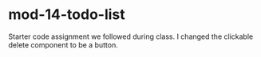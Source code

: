 # mod-14-todo-list

Starter code assignment we followed during class. I changed the clickable delete component to be a button.
